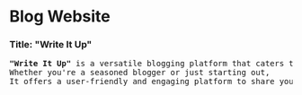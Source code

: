 <h1>Blog Website</h1>

<h3>Title: "Write It Up"</h3>

<pre>
<b>"Write It Up"</b> is a versatile blogging platform that caters to a wide range of interests and topics. 
Whether you're a seasoned blogger or just starting out, 
It offers a user-friendly and engaging platform to share your thoughts and ideas.
</pre>
